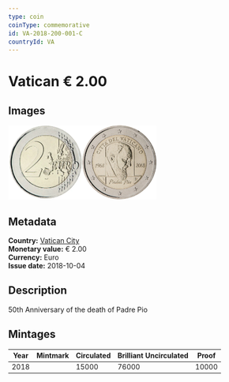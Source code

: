 ```yaml
---
type: coin
coinType: commemorative
id: VA-2018-200-001-C
countryId: VA
---
```


# Vatican € 2.00

## Images

<img src="../../Images/common-2007-200.webp" height="150" alt="Front image"><img src="Images/VA-2018-200-001.webp" height="150" alt="Back image">

## Metadata

**Country:** [Vatican City](../../Countries/Vatican%20City/index.md)\
**Monetary value:** € 2.00\
**Currency:** Euro\
**Issue date:** 2018-10-04

## Description

50th Anniversary of the death of Padre Pio

## Mintages

| Year | Mintmark | Circulated | Brilliant Uncirculated | Proof |
| ---- | -------- | ---------- | ---------------------- | ----- |
| 2018 |          | 15000      | 76000                  | 10000 |
